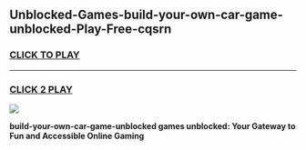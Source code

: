 
## Unblocked-Games-build-your-own-car-game-unblocked-Play-Free-cqsrn
<h3>
<a href="https://premium76.site?title=build-your-own-car-game-unblocked&ref=18A1">CLICK TO PLAY</a></h3>
<hr>

<h3>
<a href="https://premium76.site?title=build-your-own-car-game-unblocked&ref=18A1">CLICK 2 PLAY</a>
  
</h3>

<a href="https://premium76.site?title=build-your-own-car-game-unblocked&ref=18A1"><img src="https://clearcache.store/games.png"></a>


**build-your-own-car-game-unblocked games unblocked: Your Gateway to Fun and Accessible Online Gaming**
